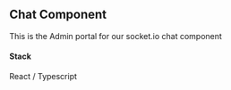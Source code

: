 ## Chat Component
This is the Admin portal for our socket.io chat component

#### Stack
React / Typescript